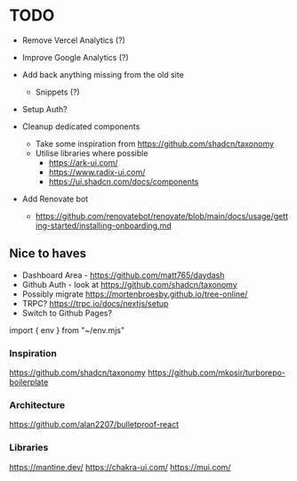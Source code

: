 # TODO

- Remove Vercel Analytics (?)
- Improve Google Analytics (?)
- Add back anything missing from the old site

  - Snippets (?)

- Setup Auth?

- Cleanup dedicated components

  - Take some inspiration from <https://github.com/shadcn/taxonomy>
  - Utilise libraries where possible
    - <https://ark-ui.com/>
    - <https://www.radix-ui.com/>
    - <https://ui.shadcn.com/docs/components>

- Add Renovate bot
  - <https://github.com/renovatebot/renovate/blob/main/docs/usage/getting-started/installing-onboarding.md>

## Nice to haves

- Dashboard Area - <https://github.com/matt765/daydash>
- Github Auth - look at <https://github.com/shadcn/taxonomy>
- Possibly migrate <https://mortenbroesby.github.io/tree-online/>
- TRPC? <https://trpc.io/docs/nextjs/setup>
- Switch to Github Pages?

import { env } from "~/env.mjs"

### Inspiration

<https://github.com/shadcn/taxonomy>
<https://github.com/mkosir/turborepo-boilerplate>

### Architecture

<https://github.com/alan2207/bulletproof-react>

### Libraries

<https://mantine.dev/>
<https://chakra-ui.com/>
<https://mui.com/>
